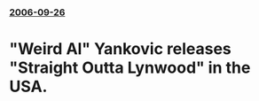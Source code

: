 ### [2006-09-26](/news/2006/09/26/index.md)

#  "Weird Al" Yankovic releases "Straight Outta Lynwood" in the USA.



